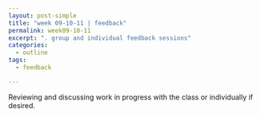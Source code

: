 ```yaml
---
layout: post-simple
title: "week 09-10-11 | feedback"
permalink: week09-10-11
excerpt: ". group and individual feedback sessions"
categories:
  - outline
tags:
  - feedback

---
```


Reviewing and discussing work in progress with the class or individually if desired.
